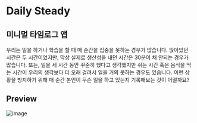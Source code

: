 # Daily Steady
## 미니멀 타임로그 앱
우리는 일을 하거나 학습을 할 때 매 순간을 집중을 못하는 경우가 많습니다. 앉아있던 시간은 두 시간이었지만, 막상 실제로 생산성을 내던 시간은 30분이 채 안되는 경우가 많습니다. 또는, 일을 세 시간 동안 꾸준히 했다고 생각했지만 쉬는 시간 혹은 음식을 먹는 시간이 우리의 생각보다 더 오래 걸려서 일을 거의 못하는 경우도 있습니다. 이런 상황을 방지하기 위해 매 순간 본인이 무슨 일을 하고 있는지 기록해보는 것이 어떨까요?

## Preview
![image](https://github.com/RetepMil/dailySteady-client/assets/24950961/ac646a73-e2e8-4fc4-8051-a91478d7b8d4)
